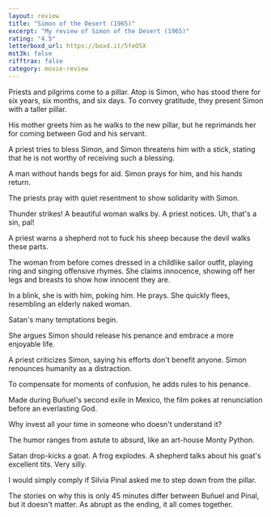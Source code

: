 ```yaml
---
layout: review
title: "Simon of the Desert (1965)"
excerpt: "My review of Simon of the Desert (1965)"
rating: "4.5"
letterboxd_url: https://boxd.it/5feO5X
mst3k: false
rifftrax: false
category: movie-review
---
```


Priests and pilgrims come to a pillar. Atop is Simon, who has stood there for six years, six months, and six days. To convey gratitude, they present Simon with a taller pillar.

His mother greets him as he walks to the new pillar, but he reprimands her for coming between God and his servant.

A priest tries to bless Simon, and Simon threatens him with a stick, stating that he is not worthy of receiving such a blessing.

A man without hands begs for aid. Simon prays for him, and his hands return.

The priests pray with quiet resentment to show solidarity with Simon.

Thunder strikes! A beautiful woman walks by. A priest notices. Uh, that's a sin, pal!

A priest warns a shepherd not to fuck his sheep because the devil walks these parts.

The woman from before comes dressed in a childlike sailor outfit, playing ring and singing offensive rhymes. She claims innocence, showing off her legs and breasts to show how innocent they are.

In a blink, she is with him, poking him. He prays. She quickly flees, resembling an elderly naked woman.

Satan's many temptations begin.

She argues Simon should release his penance and embrace a more enjoyable life.

A priest criticizes Simon, saying his efforts don't benefit anyone. Simon renounces humanity as a distraction.

To compensate for moments of confusion, he adds rules to his penance.

Made during Buñuel's second exile in Mexico, the film pokes at renunciation before an everlasting God.

Why invest all your time in someone who doesn't understand it?

The humor ranges from astute to absurd, like an art-house Monty Python.

Satan drop-kicks a goat. A frog explodes. A shepherd talks about his goat's excellent tits. Very silly.

I would simply comply if Silvia Pinal asked me to step down from the pillar.

The stories on why this is only 45 minutes differ between Buñuel and Pinal, but it doesn't matter. As abrupt as the ending, it all comes together.
